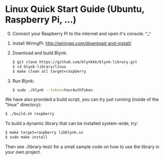 # Linux Quick Start Guide (Ubuntu, Raspberry Pi, ...)

0. Connect your Raspberry Pi to the internet and open it's console. ^_^

1. Install WiringPi:
    http://wiringpi.com/download-and-install/

2. Download and build Blynk:
    ```bash
    $ git clone https://github.com/blynkkk/blynk-library.git
    $ cd blynk-library/linux
    $ make clean all target=raspberry
    ```

3. Run Blynk:
    ```bash
    $ sudo ./blynk --token=YourAuthToken
    ```

We have also provided a build script, you can try just running (inside of the "linux" directory):

```bash
$ ./build.sh raspberry
```

To build a dynamic library that can be installed system-wide, try:
```bash
$ make target=raspberry libblynk.so
$ sudo make install
```

Then see ./library-test/ for a small sample code on how to use the library in your own project.